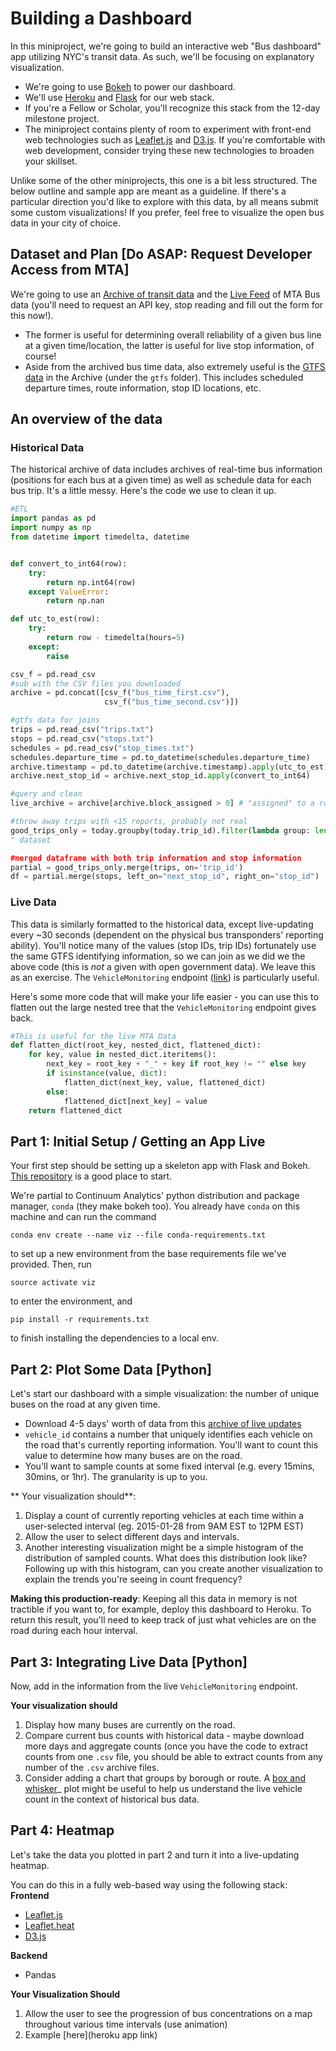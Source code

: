 # Building a Dashboard

In this miniproject, we're going to build an interactive web "Bus dashboard" app utilizing NYC's transit data. As such, we'll be focusing on explanatory visualization.

- We're going to use [Bokeh](http://bokeh.pydata.org/en/latest/) to power our dashboard. 
- We'll use [Heroku](https://devcenter.heroku.com/articles/python-gunicorn) and [Flask](http://flask.pocoo.org/) for our web stack.
- If you're a Fellow or Scholar, you'll recognize this stack from the 12-day milestone project. 
- The miniproject contains plenty of room to experiment with front-end web technologies such as [Leaflet.js](http://leafletjs.com/) and [D3.js](https://d3js.org). If you're comfortable with web development, consider trying these new technologies to broaden your skillset.

Unlike some of the other miniprojects, this one is a bit less structured. The below outline and sample app are meant as a guideline. If there's a particular direction you'd like to explore with this data, by all means submit some custom visualizations! If you prefer, feel free to visualize the open bus data in your city of choice.


## Dataset and Plan [Do ASAP: Request Developer Access from MTA]

We're going to use an [Archive of transit data](http://data.beta.nyc/dataset/unofficial-mta-transit-data-archive/resource/106dd52f-8755-40a0-aa3d-dfa6195a8d21) and the [Live Feed](http://bustime.mta.info/wiki/Developers/Index/) of MTA Bus data (you'll need to request an API key, stop reading and fill out the form for this now!).

- The former is useful for determining overall reliability of a given bus line at a given time/location, the latter is useful for live stop information, of course!
- Aside from the archived bus time data, also extremely useful is the [GTFS data](https://developers.google.com/transit/gtfs/) in the Archive (under the `gtfs` folder). This includes scheduled departure times, route information, stop ID locations, etc.

## An overview of the data 

### Historical Data
The historical archive of data includes archives of real-time bus information (positions for each bus at a given time) as well as schedule data for each bus trip. It's a little messy. Here's the code we use to clean it up.

```python
#ETL
import pandas as pd
import numpy as np
from datetime import timedelta, datetime


def convert_to_int64(row):
    try:
        return np.int64(row)
    except ValueError:
        return np.nan

def utc_to_est(row):
    try:
        return row - timedelta(hours=5)
    except:
        raise

csv_f = pd.read_csv
#sub with the CSV files you downloaded
archive = pd.concat([csv_f("bus_time_first.csv"),
                     csv_f("bus_time_second.csv")])

#gtfs data for joins
trips = pd.read_csv("trips.txt")
stops = pd.read_csv("stops.txt")
schedules = pd.read_csv("stop_times.txt")
schedules.departure_time = pd.to_datetime(schedules.departure_time)
archive.timestamp = pd.to_datetime(archive.timestamp).apply(utc_to_est)
archive.next_stop_id = archive.next_stop_id.apply(convert_to_int64)

#query and clean
live_archive = archive[archive.block_assigned > 0] # "assigned" to a route

#throw away trips with <15 reports, probably not real
good_trips_only = today.groupby(today.trip_id).filter(lambda group: len(group) > 15)
" dataset

#merged dataframe with both trip information and stop information
partial = good_trips_only.merge(trips, on='trip_id') 
df = partial.merge(stops, left_on="next_stop_id", right_on="stop_id")
```

### Live Data 
This data is similarly formatted to the historical data, except live-updating every ~30 seconds (dependent on the physical bus transponders' reporting ability). You'll notice many of the values (stop IDs, trip IDs) fortunately use the same GTFS identifying information, so we can join as we did we the above code (this is _not_ a given with open government data). We leave this as an exercise. The `VehicleMonitoring` endpoint ([link](http://bustime.mta.info/wiki/Developers/SIRIVehicleMonitoring)) is particularly useful.

Here's some more code that will make your life easier - you can use this to flatten out the large nested tree that the `VehicleMonitoring` endpoint gives back.

```python
#This is useful for the live MTA Data
def flatten_dict(root_key, nested_dict, flattened_dict):
    for key, value in nested_dict.iteritems():
        next_key = root_key + "_" + key if root_key != "" else key
        if isinstance(value, dict):
            flatten_dict(next_key, value, flattened_dict)
        else:
            flattened_dict[next_key] = value
    return flattened_dict
```

## Part 1: Initial Setup / Getting an App Live

Your first step should be setting up a skeleton app with Flask and Bokeh. [This repository](https://github.com/thedataincubator/flask-demo) is a good place to start. 

We're partial to Continuum Analytics' python distribution and package manager, `conda` (they make bokeh too). You already have `conda` on this machine and can run the command

```
conda env create --name viz --file conda-requirements.txt
```

to set up a new environment from the base requirements file we've provided. Then, run

```
source activate viz
```

to enter the environment, and

```
pip install -r requirements.txt
```

to finish installing the dependencies to a local env.

## Part 2: Plot Some Data [Python]
Let's start our dashboard with a simple visualization: the number of unique buses on the road at any given time. 
- Download 4-5 days' worth of data from this [archive of live updates](http://data.mytransit.nyc/bus_time/)
- `vehicle_id` contains a number that uniquely identifies each vehicle on the road that's currently reporting information. You'll want to count this value to determine how many buses are on the road.
- You'll want to sample counts at some fixed interval (e.g. every 15mins, 30mins, or 1hr). The granularity is up to you.

** Your visualization should**:
1. Display a count of currently reporting vehicles at each time within a user-selected interval (eg. 2015-01-28 from 9AM EST to 12PM EST)
2. Allow the user to select different days and intervals. 
3. Another interesting visualization might be a simple histogram of the distribution of sampled counts. What does this distribution look like? Following up with this histogram, can you create another visualization to explain the trends you're seeing in count frequency?

**Making this production-ready**:
Keeping all this data in memory is not tractible if you want to, for example, deploy this dashboard to Heroku. To return this result, you'll need to keep track of just what vehicles are on the road during each hour interval.

## Part 3: Integrating Live Data [Python]

Now, add in the information from the live `VehicleMonitoring` endpoint. 

**Your visualization should** 
1. Display how many buses are currently on the road.
2. Compare current bus counts with historical data - maybe download more days and aggregate counts (once you have the code to extract counts from one `.csv` file, you should be able to extract counts from any number of the `.csv` archive files.
3. Consider adding a chart that groups by borough or route. A [box and whisker](http://www.datavizcatalogue.com/methods/box_plot.html)_ plot might be useful to help us understand the live vehicle count in the context of historical bus data.

## Part 4: Heatmap

Let's take the data you plotted in part 2 and turn it into a live-updating heatmap.

You can do this in a fully web-based way using the following stack:
**Frontend**
- [Leaflet.js](http://leafletjs.com/)
- [Leaflet.heat](https://github.com/Leaflet/Leaflet.heat)
- [D3.js](https://d3js.org/)

**Backend**
- Pandas

**Your Visualization Should**
1. Allow the user to see the progression of bus concentrations on a map throughout various time intervals (use animation)
2. Example [here](heroku app link)
